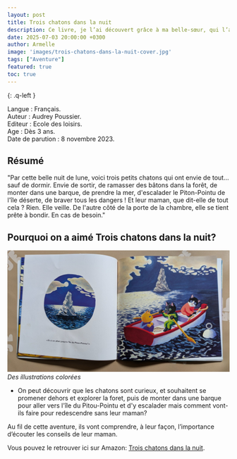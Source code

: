 ```yaml
---
layout: post
title: Trois chatons dans la nuit
description: Ce livre, je l’ai découvert grâce à ma belle-sœur, qui l’a lu un soir à mon fils et à mon neveu.
date: 2025-07-03 20:00:00 +0300
author: Armelle
image: 'images/trois-chatons-dans-la-nuit-cover.jpg'
tags: ["Aventure"]
featured: true
toc: true
---
```


{: .q-left }

Langue : Français.   
Auteur : Audrey Poussier.                 
Editeur : Ecole des loisirs.             
Age :  Dès 3 ans.                          
Date de parution : 8 novembre 2023.      

## Résumé

"Par cette belle nuit de lune, voici trois petits chatons qui ont envie de tout... sauf de dormir. Envie de sortir, de ramasser des bâtons dans la forêt, de monter dans une barque, de prendre la mer, d'escalader le Piton-Pointu de l'île déserte, de braver tous les dangers ! Et leur maman, que dit-elle de tout cela ? Rien. Elle veille. De l'autre côté de la porte de la chambre, elle se tient prête à bondir. En cas de besoin."

## Pourquoi on a aimé Trois chatons dans la nuit?

![Des illustrations colorées](images/trois-chatons-dans-la-nuit-int.jpg)
*Des illustrations colorées*
- On peut découvrir que les chatons sont curieux, et souhaitent se promener dehors et explorer la foret, puis de monter dans une barque pour aller vers l'île du Pitou-Pointu et d'y escalader mais comment vont-ils faire pour redescendre sans leur maman? 

Au fil de cette aventure, ils vont comprendre, à leur façon, l’importance d’écouter les conseils de leur maman. 

Vous pouvez le retrouver ici sur Amazon: [Trois chatons dans la nuit](https://amzn.to/451LSgg).



